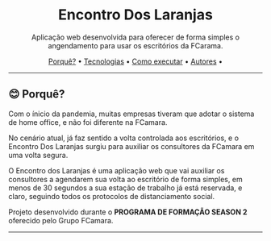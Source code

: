 <h1 align="center">Encontro Dos Laranjas</h1>

<p align="center">Aplicação web desenvolvida para oferecer de forma simples o angendamento para usar os escritórios da FCarama. </p>

<p align="center">
  <a href="#blush-porque">Porquê?</a> •
  <a href="#computer-tecnologias">Tecnologias</a> •
  <a href="#rocket-comoexecutar">Como executar</a> •
  <a href="#handshake-autores">Autores</a> •
</p>

---

## :blush: **Porquê?**

Com o ínicio da pandemia, muitas empresas tiveram que adotar o sistema de home office, e não foi diferente na FCamara. 

No cenário atual, já faz sentido a volta controlada aos escritórios, e o Encontro Dos Laranjas surgiu para auxiliar os consultores da FCamara em uma volta segura.

O Encontro dos Laranjas é uma aplicação web que vai auxiliar os consultores a agendarem sua volta ao escritório de forma simples, em menos de 30 segundos a sua estação de trabalho já está reservada, e claro, seguindo todos os protocolos de distanciamento social.

Projeto desenvolvido durante o **PROGRAMA DE FORMAÇÃO SEASON 2** oferecido pelo Grupo FCamara.

---


